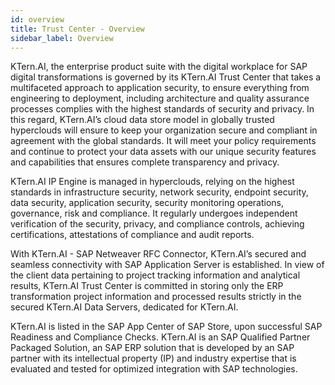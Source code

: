 ```yaml
---
id: overview
title: Trust Center - Overview
sidebar_label: Overview
---
```


KTern.AI, the enterprise product suite with the digital workplace for SAP digital transformations is governed by its KTern.AI Trust Center that takes a multifaceted approach to application security, to ensure everything from engineering to deployment,
including architecture and quality assurance processes complies with the highest standards of security and privacy. In this
regard, KTern.AI’s cloud data store model in globally trusted hyperclouds will ensure to keep your organization secure and
compliant in agreement with the global standards. It will meet your policy requirements and continue to protect your data
assets with our unique security features and capabilities that ensures complete transparency and privacy.

KTern.AI IP Engine is managed in hyperclouds, relying on the highest standards in infrastructure security, network security,
endpoint security, data security, application security, security monitoring operations, governance, risk and compliance. It
regularly undergoes independent verification of the security, privacy, and compliance controls, achieving certifications,
attestations of compliance and audit reports.

With KTern.AI - SAP Netweaver RFC Connector, KTern.AI’s secured and seamless connectivity with SAP Application Server is
established. In view of the client data pertaining to project tracking information and analytical results, KTern.AI Trust Center is committed in storing only the ERP transformation project information and processed results strictly in the secured KTern.AI Data Servers, dedicated for KTern.AI.

KTern.AI is listed in the SAP App Center of SAP Store, upon successful SAP Readiness and Compliance Checks. KTern.AI is an
SAP Qualified Partner Packaged Solution, an SAP ERP solution that is developed by an SAP partner with its intellectual
property (IP) and industry expertise that is evaluated and tested for optimized integration with SAP technologies.
